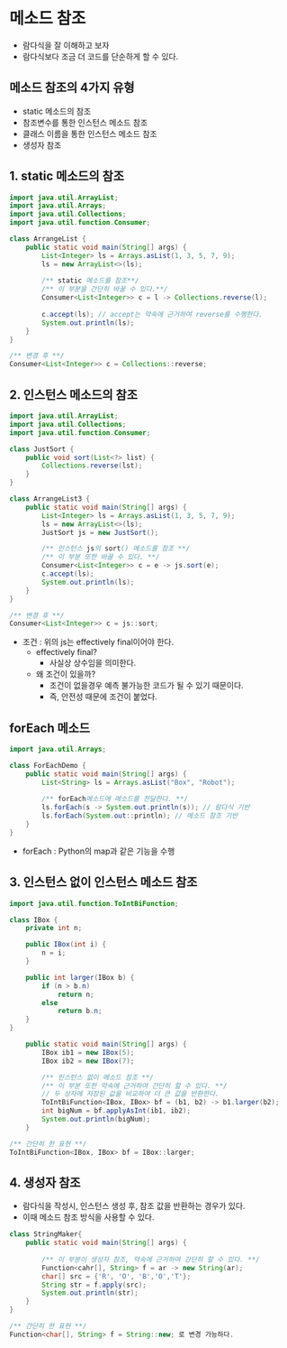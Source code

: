 # 메소드 참조
- 람다식을 잘 이해하고 보자
- 람다식보다 조금 더 코드를 단순하게 할 수 있다.

## 메소드 참조의 4가지 유형
- static 메소드의 참조
- 참조변수를 통한 인스턴스 메소드 참조
- 클래스 이름을 통한 인스턴스 메소드 참조
- 생성자 참조

## 1. static 메소드의 참조
```java
import java.util.ArrayList;
import java.util.Arrays;
import java.util.Collections;
import java.util.function.Consumer;

class ArrangeList {
    public static void main(String[] args) {
        List<Integer> ls = Arrays.asList(1, 3, 5, 7, 9);
        ls = new ArrayList<>(ls);
        
        /** static 메소드를 참조**/
        /** 이 부분을 간단히 바꿀 수 있다.**/        
        Consumer<List<Integer>> c = l -> Collections.reverse(l);
        
        c.accept(ls); // accept는 약속에 근거하여 reverse를 수행한다.
        System.out.println(ls);
    }
}
```

```java
/** 변경 후 **/
Consumer<List<Integer>> c = Collections::reverse;
```

## 2. 인스턴스 메소드의 참조

```java
import java.util.ArrayList;
import java.util.Collections;
import java.util.function.Consumer;

class JustSort {
    public void sort(List<?> list) {
        Collections.reverse(lst);
    }
}

class ArrangeList3 {
    public static void main(String[] args) {
        List<Integer> ls = Arrays.asList(1, 3, 5, 7, 9);
        ls = new ArrayList<>(ls);
        JustSort js = new JustSort();

        /** 인스턴스 js의 sort() 메소드를 참조 **/
        /** 이 부분 또한 바꿀 수 있다. **/
        Consumer<List<Integer>> c = e -> js.sort(e);
        c.accept(ls);
        System.out.println(ls);
    }
}
```
```java
/** 변경 후 **/
Consumer<List<Integer>> c = js::sort;
```
- 조건 : 위의 js는 effectively final이어야 한다.
  - effectively final?
    - 사실상 상수임을 의미한다.
  - 왜 조건이 있을까?
    - 조건이 없을경우 예측 불가능한 코드가 될 수 있기 때문이다.
    - 즉, 안전성 때문에 조건이 붙었다.

## forEach 메소드

```java
import java.util.Arrays;

class ForEachDemo {
    public static void main(String[] args) {
        List<String> ls = Arrays.asList("Box", "Robot");
        
        /** forEach메소드에 메소드를 전달한다. **/
        ls.forEach(s -> System.out.println(s)); // 람다식 기반
        ls.forEach(System.out::println); // 메소드 참조 기반
    }
}
```
- forEach : Python의 map과 같은 기능을 수행

## 3. 인스턴스 없이 인스턴스 메소드 참조

```java
import java.util.function.ToIntBiFunction;

class IBox {
    private int n;

    public IBox(int i) {
        n = i;
    }

    public int larger(IBox b) {
        if (n > b.n)
            return n;
        else
            return b.n;
    }
}

    public static void main(String[] args) {
        IBox ib1 = new IBox(5);
        IBox ib2 = new IBox(7);

        /** 인스턴스 없이 메소드 참조 **/
        /** 이 부분 또한 약속에 근거하여 간단히 할 수 있다. **/
        // 두 상자에 저장된 값을 비교하여 더 큰 값을 반환한다.
        ToIntBiFunction<IBox, IBox> bf = (b1, b2) -> b1.larger(b2);
        int bigNum = bf.applyAsInt(ib1, ib2);
        System.out.println(bigNum);
    }
```
```java
/** 간단히 한 표현 **/
ToIntBiFunction<IBox, IBox> bf = IBox::larger;
```

## 4. 생성자 참조
- 람다식을 작성시, 인스턴스 생성 후, 참조 값을 반환하는 경우가 있다.
- 이때 메소드 참조 방식을 사용할 수 있다.
```java
class StringMaker{
    public static void main(String[] args) {
        
        /** 이 부분이 생성자 참조, 약속에 근거하여 간단히 할 수 있다. **/
        Function<cahr[], String> f = ar -> new String(ar);
        char[] src = {'R', 'O', 'B','O','T'};
        String str = f.apply(src);
        System.out.println(str);
    }
}
```
```java
/** 간단히 한 표현 **/
Function<char[], String> f = String::new; 로 변경 가능하다.
```
